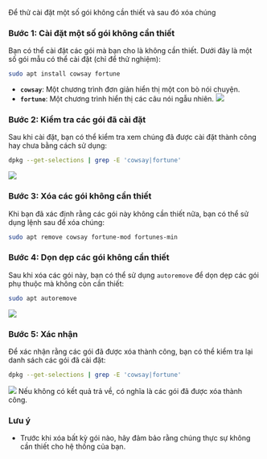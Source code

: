 Để thử cài đặt một số gói không cần thiết và sau đó xóa chúng

### Bước 1: Cài đặt một số gói không cần thiết

Bạn có thể cài đặt các gói mà bạn cho là không cần thiết. Dưới đây là một số gói mẫu có thể cài đặt (chỉ để thử nghiệm):

```bash
sudo apt install cowsay fortune
```

- **`cowsay`**: Một chương trình đơn giản hiển thị một con bò nói chuyện.
- **`fortune`**: Một chương trình hiển thị các câu nói ngẫu nhiên.
![](https://img001.prntscr.com/file/img001/V6MQdAPPRdOQ3qmKQb-pPQ.png)
### Bước 2: Kiểm tra các gói đã cài đặt

Sau khi cài đặt, bạn có thể kiểm tra xem chúng đã được cài đặt thành công hay chưa bằng cách sử dụng:

```bash
dpkg --get-selections | grep -E 'cowsay|fortune'
```
![](https://img001.prntscr.com/file/img001/QNXpZdPVSh6GPw4dVwLQXQ.png)
### Bước 3: Xóa các gói không cần thiết

Khi bạn đã xác định rằng các gói này không cần thiết nữa, bạn có thể sử dụng lệnh sau để xóa chúng:

```bash
sudo apt remove cowsay fortune-mod fortunes-min
```
### Bước 4: Dọn dẹp các gói không cần thiết

Sau khi xóa các gói này, bạn có thể sử dụng `autoremove` để dọn dẹp các gói phụ thuộc mà không còn cần thiết:

```bash
sudo apt autoremove
```
![](https://img001.prntscr.com/file/img001/v7kzGMQ4TR-Lj8zDT4BbUg.png)
### Bước 5: Xác nhận

Để xác nhận rằng các gói đã được xóa thành công, bạn có thể kiểm tra lại danh sách các gói đã cài đặt:

```bash
dpkg --get-selections | grep -E 'cowsay|fortune'
```
![](https://img001.prntscr.com/file/img001/PORn2dZWSNyRlto_nW3c4A.png)
Nếu không có kết quả trả về, có nghĩa là các gói đã được xóa thành công.

### Lưu ý

- Trước khi xóa bất kỳ gói nào, hãy đảm bảo rằng chúng thực sự không cần thiết cho hệ thống của bạn.
